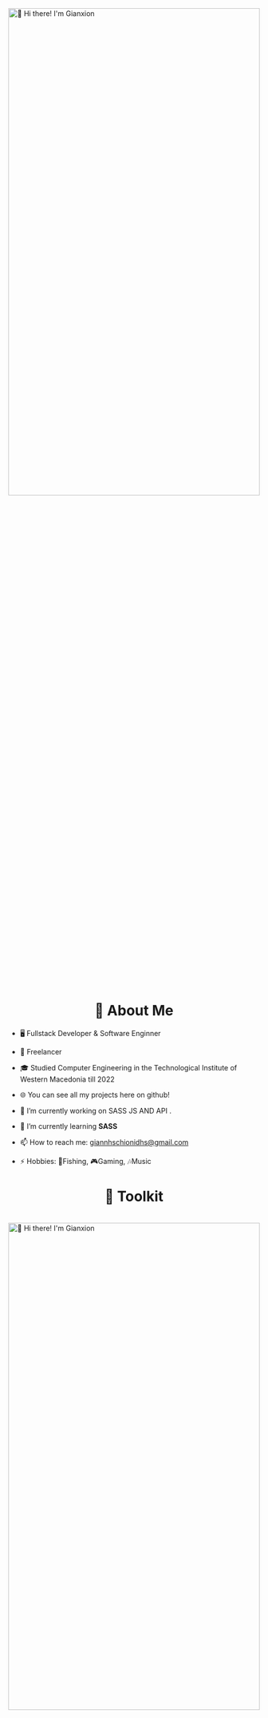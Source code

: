 <img src="https://i.ibb.co/k2NLmg0/snow-banner-animated.gif" loop=infinite width=100% height=50% title="👋 Hi there! I'm Gianxion "/>

<h1 align=center>📕 About Me</h1>


    
- 🖥 Fullstack Developer & Software Enginner

- 💼 Freelancer

- 🎓 Studied Computer Engineering in the Technological Institute of Western Macedonia till 2022

- 🌐 You can see all my projects here on github! 

- 🔭 I’m currently working on SASS JS AND API
.
- 🌱 I’m currently learning **SASS**

- 📫 How to reach me: giannhschionidhs@gmail.com

- ⚡  Hobbies: 🎣Fishing, 🎮Gaming, 🎶Music


<h1 align=center>🧰 Toolkit</h1>
<br>

<img src="https://i.ibb.co/QvpMndB/Skills-Extend-snow.png" width=100% height=50% title="👋 Hi there! I'm Gianxion "/>
